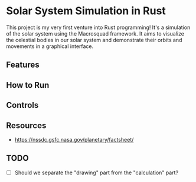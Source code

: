 # Solar System Simulation in Rust

This project is my very first venture into Rust programming! It's a simulation of the solar system using the Macrosquad framework. It aims to visualize the celestial bodies in our solar system and demonstrate their orbits and movements in a graphical interface.

## Features

## How to Run

## Controls

## Resources

- https://nssdc.gsfc.nasa.gov/planetary/factsheet/

## TODO

- [ ] Should we separate the "drawing" part from the "calculation" part? 